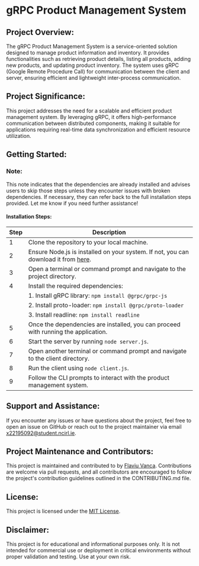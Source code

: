 # gRPC Product Management System

## Project Overview:
The gRPC Product Management System is a service-oriented solution designed to manage product information and inventory. It provides functionalities such as retrieving product details, listing all products, adding new products, and updating product inventory. The system uses gRPC (Google Remote Procedure Call) for communication between the client and server, ensuring efficient and lightweight inter-process communication.

## Project Significance:
This project addresses the need for a scalable and efficient product management system. By leveraging gRPC, it offers high-performance communication between distributed components, making it suitable for applications requiring real-time data synchronization and efficient resource utilization.

## Getting Started:
### Note:
This note indicates that the dependencies are already installed and advises users to skip those steps unless they encounter issues with broken dependencies. If necessary, they can refer back to the full installation steps provided. Let me know if you need further assistance!
#### Installation Steps:
|**Step**|**Description**|
|----|-----------|
| 1  | Clone the repository to your local machine.|
| 2  | Ensure Node.js is installed on your system. If not, you can download it from [here](https://nodejs.org/en/download/current).|
| 3  | Open a terminal or command prompt and navigate to the project directory.|
| 4  | Install the required dependencies:
|    |      1. Install gRPC library: `npm install @grpc/grpc-js`
|    |      2. Install proto-loader: `npm install @grpc/proto-loader`
|    |      3. Install readline: `npm install readline`|
| 5  | Once the dependencies are installed, you can proceed with running the application.|
| 6  | Start the server by running `node server.js`.|
| 7  | Open another terminal or command prompt and navigate to the client directory.|
| 8  | Run the client using `node client.js`.|
| 9  | Follow the CLI prompts to interact with the product management system.|

## Support and Assistance:
If you encounter any issues or have questions about the project, feel free to open an issue on GitHub or reach out to the project maintainer via email x22195092@student.ncirl.ie.

## Project Maintenance and Contributors:
This project is maintained and contributed to by [Flaviu Vanca](https://github.com/thaparazite). Contributions are welcome via pull requests, and all contributors are encouraged to follow the project's contribution guidelines outlined in the CONTRIBUTING.md file.

## License:
This project is licensed under the [MIT License](https://opensource.org/licenses/MIT).

## Disclaimer:
This project is for educational and informational purposes only. It is not intended for commercial use or deployment in critical environments without proper validation and testing. Use at your own risk.
